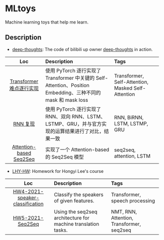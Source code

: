 # MLtoys

Machine learning toys that help me learn.

## Description

+ [deep-thoughts](./deep-thoughts/): The code of bilibili up owner [deep-thoughts](https://space.bilibili.com/373596439) in action.

| Loc   | Description | Tags |
| :---: | :---       | :---  |
|[Transformer 难点逐行实现](./deep-thoughts/Transformer%20%E9%9A%BE%E7%82%B9%E7%90%86%E8%A7%A3%E4%B8%8E%E5%AE%9E%E7%8E%B0.ipynb) | 使用 PyTorch 逐行实现了 Transformer 中关键的 Self-Attention、Position Embedding、三种不同的 mask 和 mask loss | Transformer, Self-Attention, Masked Self-Attention |
| [RNN 复现](./deep-thoughts/RNN%20%E5%A4%8D%E7%8E%B0.ipynb) | 使用 PyTorch 逐行实现了 RNN、双向 RNN、LSTM、LSTMP、GRU，并与官方实现的运算结果进行了对比，结果一致 | RNN, BiRNN, LSTM, LSTMP, GRU |
| [Attention-based Seq2Seq](./deep-thoughts/Attention-based%20seq2seq%20%E6%A8%A1%E5%9E%8B%E7%9A%84%E5%AE%9E%E7%8E%B0%E7%A4%BA%E4%BE%8B.ipynb) | 实现了一个 Attention-based 的 Seq2Seq 模型 | seq2seq, attention, LSTM |

+ [LHY-HW](./LHY-HW/): Homework for Hongyi Lee's course


| Loc   | Description | Tags |
| :---: | :---       | :---  |
|[HW4-2021-speaker-classification](./LHY-HW/HW5-2021-Seq2Seq.ipynb) | Classify the speakers of given features. | Transformer, speech processing |
|[HW5-2021-Seq2Seq](./LHY-HW/HW5-2021-Seq2Seq.ipynb) | Using the seq2seq architecture for machine translation tasks. | NMT, RNN, Attention, Transformer, seq2seq |
